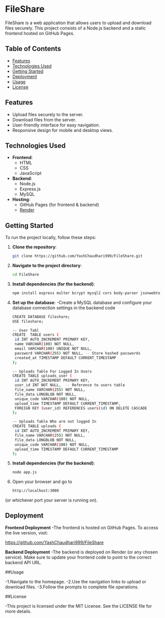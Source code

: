 # FileShare

FileShare is a web application that allows users to upload and download files securely. This project consists of a Node.js backend and a static frontend hosted on GitHub Pages.

## Table of Contents

- [Features](#features)
- [Technologies Used](#technologies-used)
- [Getting Started](#getting-started)
- [Deployment](#deployment)
- [Usage](#usage)
- [License](#license)

## Features

- Upload files securely to the server.
- Download files from the server.
- User-friendly interface for easy navigation.
- Responsive design for mobile and desktop views.

## Technologies Used

- **Frontend**:
  - HTML
  - CSS
  - JavaScript
- **Backend**:
  - Node.js
  - Express.js
  - MySQL
- **Hosting**:
  - GitHub Pages (for frontend & backend)
  - [Render](https://render.com)

## Getting Started

To run the project locally, follow these steps:

1. **Clone the repository**:
   ```bash
   git clone https://github.com/YashChaudhari999/FileShare.git
   
2. **Navigate to the project directory**:
   ```bash
   cd FileShare
   
3. **Install dependencies (for the backend)**:
   ```bash
   npm install express multer bcrypt mysql2 cors body-parser jsonwebtoken
   
4. **Set up the database**:
-Create a MySQL database and configure your database connection settings in the backend code
   ```bash
   CREATE DATABASE fileshare;
   USE fileshare;
   
   -- User Tabl
   CREATE  TABLE users (
    id INT AUTO_INCREMENT PRIMARY KEY,
    name VARCHAR(100) NOT NULL,
    email VARCHAR(100) UNIQUE NOT NULL,
    password VARCHAR(255) NOT NULL, -- Store hashed passwords
    created_at TIMESTAMP DEFAULT CURRENT_TIMESTAMP
   );

   -- Uploads Table For Logged In Users
   CREATE TABLE uploads_user (
    id INT AUTO_INCREMENT PRIMARY KEY,
    user_id INT NOT NULL,  -- Reference to users table
    file_name VARCHAR(255) NOT NULL,
    file_data LONGBLOB NOT NULL,
    unique_code VARCHAR(100) NOT NULL,
    upload_time TIMESTAMP DEFAULT CURRENT_TIMESTAMP,
    FOREIGN KEY (user_id) REFERENCES users(id) ON DELETE CASCADE
   );

   -- Uploads Table Who are not logged In
   CREATE TABLE uploads (
    id INT AUTO_INCREMENT PRIMARY KEY,
    file_name VARCHAR(255) NOT NULL,
    file_data LONGBLOB NOT NULL,
    unique_code VARCHAR(100) NOT NULL,
    upload_time TIMESTAMP DEFAULT CURRENT_TIMESTAMP
   );

5. **Install dependencies (for the backend)**:
   ```bash
   node app.js
   
6. Open your browser and go to
     ```bash
   http://localhost:3000
(or whichever port your server is running on).

## Deployment

**Frontend Deployment**
-The frontend is hosted on GitHub Pages. To access the live version, visit:

https://github.com/YashChaudhari999/FileShare

**Backend Deployment**
-The backend is deployed on Render (or any chosen service). Make sure to update your frontend code to point to the correct backend API URL.

##Usage

-1.Navigate to the homepage.
-2.Use the navigation links to upload or download files.
-3.Follow the prompts to complete file operations.

##License

-This project is licensed under the MIT License. See the LICENSE file for more details.
